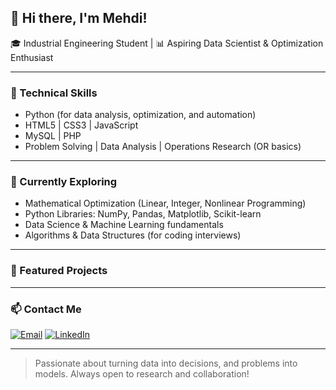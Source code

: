 ## 👋 Hi there, I'm Mehdi!

🎓 Industrial Engineering Student | 📊 Aspiring Data Scientist & Optimization Enthusiast 

---

### 🔧 Technical Skills

- Python (for data analysis, optimization, and automation)
- HTML5 | CSS3 | JavaScript 
- MySQL | PHP
- Problem Solving | Data Analysis | Operations Research (OR basics)

---

### 🧠 Currently Exploring

- Mathematical Optimization (Linear, Integer, Nonlinear Programming)
- Python Libraries: NumPy, Pandas, Matplotlib, Scikit-learn
- Data Science & Machine Learning fundamentals
- Algorithms & Data Structures (for coding interviews)

---

### 📌 Featured Projects

<!-- Add your projects here later -->

---


### 📫 Contact Me

[![Email](https://img.shields.io/badge/Email-D14836?style=for-the-badge&logo=gmail&logoColor=white)](mailto:mohamad.m.khoda03@gmail.com)
[![LinkedIn](https://img.shields.io/badge/LinkedIn-0A66C2?style=for-the-badge&logo=linkedin&logoColor=white)](https://www.linkedin.com/in/mohammad-mahdi-khodadadi)

---

> Passionate about turning data into decisions, and problems into models. Always open to research and collaboration!
